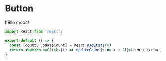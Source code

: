 # Button

hello mdoc!

```jsx
import React from 'react';

export default () => {
  const [count, updateCount] = React.useState(0)
  return <button onClick={() => updateCount(c => c + 1)}>count: {count}</button>
}

```